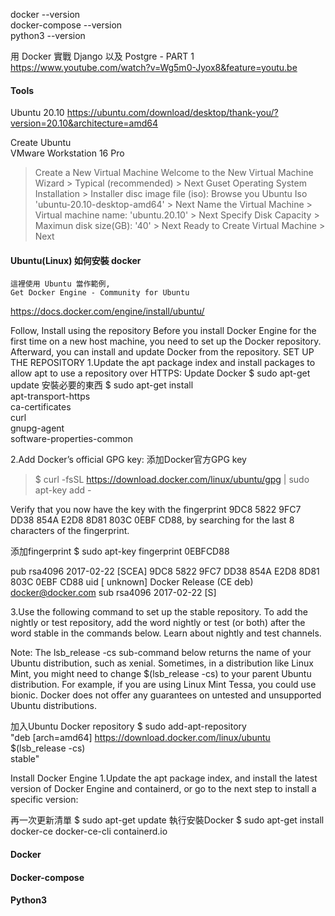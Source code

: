 docker --version\
docker-compose --version\
python3 --version

用 Docker 實戰 Django 以及 Postgre - PART 1\
https://www.youtube.com/watch?v=Wg5m0-Jyox8&feature=youtu.be

#### Tools
Ubuntu 20.10 https://ubuntu.com/download/desktop/thank-you/?version=20.10&architecture=amd64


Create Ubuntu\
VMware Workstation 16 Pro
  > Create a New Virtual Machine
  > Welcome to the New Virtual Machine Wizard
    > Typical (recommended)
    > Next
  > Guset Operating System Installation
    > Installer disc image file (iso): Browse you Ubuntu Iso 'ubuntu-20.10-desktop-amd64'
    > Next
  > Name the Virtual Machine
    > Virtual machine name: 'ubuntu.20.10'
    > Next
  > Specify Disk Capacity
    > Maximun disk size(GB): '40'
    > Next
  > Ready to Create Virtual Machine
    > Next
    
#### Ubuntu(Linux) 如何安裝 docker
    這裡使用 Ubuntu 當作範例,
    Get Docker Engine - Community for Ubuntu
https://docs.docker.com/engine/install/ubuntu/

Follow, Install using the repository
Before you install Docker Engine for the first time on a new host machine, you need to set up the Docker repository. Afterward, you can install and update Docker from the repository.
SET UP THE REPOSITORY
1.Update the apt package index and install packages to allow apt to use a repository over HTTPS:
Update Docker
 $ sudo apt-get update
安裝必要的東西
 $ sudo apt-get install \
    apt-transport-https \
    ca-certificates \
    curl \
    gnupg-agent \
    software-properties-common 
    

2.Add Docker’s official GPG key:
添加Docker官方GPG key
> $ curl -fsSL https://download.docker.com/linux/ubuntu/gpg | sudo apt-key add - 

Verify that you now have the key with the fingerprint 9DC8 5822 9FC7 DD38 854A  E2D8 8D81 803C 0EBF CD88, by searching for the last 8 characters of the fingerprint.

添加fingerprint
 $ sudo apt-key fingerprint 0EBFCD88 

pub   rsa4096 2017-02-22 [SCEA]
      9DC8 5822 9FC7 DD38 854A  E2D8 8D81 803C 0EBF CD88
uid           [ unknown] Docker Release (CE deb) <docker@docker.com>
sub   rsa4096 2017-02-22 [S]

3.Use the following command to set up the stable repository. To add the nightly or test repository, add the word nightly or test (or both) after the word stable in the commands below. Learn about nightly and test channels.

Note: The lsb_release -cs sub-command below returns the name of your Ubuntu distribution, such as xenial. Sometimes, in a distribution like Linux Mint, you might need to change $(lsb_release -cs) to your parent Ubuntu distribution. For example, if you are using Linux Mint Tessa, you could use bionic. Docker does not offer any guarantees on untested and unsupported Ubuntu distributions.

加入Ubuntu Docker repository
$ sudo add-apt-repository \
    "deb [arch=amd64] https://download.docker.com/linux/ubuntu \
    $(lsb_release -cs) \
    stable"

Install Docker Engine
1.Update the apt package index, and install the latest version of Docker Engine and containerd, or go to the next step to install a specific version:

再一次更新清單
$ sudo apt-get update
執行安裝Docker
$ sudo apt-get install docker-ce docker-ce-cli containerd.io

#### Docker
#### Docker-compose
#### Python3

